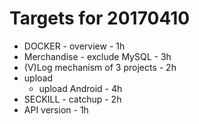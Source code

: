 # Targets for 20170410

- DOCKER - overview - 1h
- Merchandise - exclude MySQL - 3h
- (V)Log mechanism of 3 projects - 2h
- upload
  - upload Android - 4h
- SECKILL - catchup - 2h
- API version - 1h
